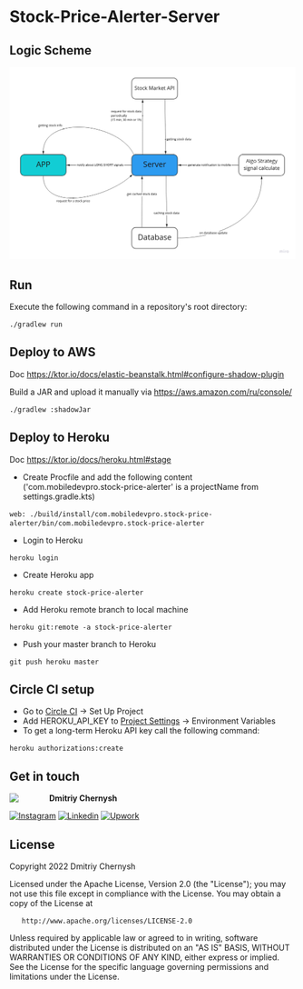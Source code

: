 # Stock-Price-Alerter-Server

## Logic Scheme

![Logic Scheme](doc/logic_scheme.png)

## Run

Execute the following command in a repository's root directory:

```shell
./gradlew run
```

## Deploy to AWS

Doc https://ktor.io/docs/elastic-beanstalk.html#configure-shadow-plugin

Build a JAR and upload it manually via https://aws.amazon.com/ru/console/

```shell
./gradlew :shadowJar
```

## Deploy to Heroku

Doc https://ktor.io/docs/heroku.html#stage

* Create Procfile and add the following content ('com.mobiledevpro.stock-price-alerter' is a projectName from
  settings.gradle.kts)

```shell
web: ./build/install/com.mobiledevpro.stock-price-alerter/bin/com.mobiledevpro.stock-price-alerter
``` 

* Login to Heroku

```shell
heroku login
```

* Create Heroku app

```shell
heroku create stock-price-alerter
```

* Add Heroku remote branch to local machine

```shell
heroku git:remote -a stock-price-alerter
```

* Push your master branch to Heroku

```shell
git push heroku master
```

## Circle CI setup

* Go to [Circle CI](https://app.circleci.com/pipelines/) -> Set Up Project
* Add HEROKU_API_KEY to [Project Settings](https://app.circleci.com/settings/project/) -> Environment Variables
* To get a long-term Heroku API key call the following command:

```shell
heroku authorizations:create
```

## Get in touch

<a href="https://www.instagram.com/mobiledevpro/" target="_blank">
  <img src="https://s.gravatar.com/avatar/72c649d298a8f0f088fd0850e19b9147?s=400" width="70" align="left">
</a>

**Dmitriy Chernysh**

[![Instagram](https://img.shields.io/badge/-instagram-E4405F?&logo=instagram&message=instagram&style=for-the-badge&logoColor=white&label=dev+stories+on)](https://www.instagram.com/mobiledevpro/)
[![Linkedin](https://img.shields.io/badge/-linkedin-0A66C2?logo=linkedin&style=for-the-badge&logoColor=white)](https://www.linkedin.com/in/dmitriychernysh/)
[![Upwork](https://img.shields.io/badge/-upwork-brightgreen?logo=upwork&message=Upwork&label=hire+me+on&style=for-the-badge&logoColor=white)](https://www.upwork.com/o/companies/~01b76ab8954622a7d9/)

## License

Copyright 2022 Dmitriy Chernysh

Licensed under the Apache License, Version 2.0 (the "License");
you may not use this file except in compliance with the License.
You may obtain a copy of the License at

       http://www.apache.org/licenses/LICENSE-2.0

Unless required by applicable law or agreed to in writing, software
distributed under the License is distributed on an "AS IS" BASIS,
WITHOUT WARRANTIES OR CONDITIONS OF ANY KIND, either express or implied.
See the License for the specific language governing permissions and
limitations under the License.

